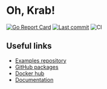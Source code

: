 # Oh,  Krab!

[![Go Report Card](https://goreportcard.com/badge/github.com/ohkrab/krab)](https://goreportcard.com/report/github.com/ohkrab/krab)
[![Last commit](https://img.shields.io/github/last-commit/ohkrab/krab)](https://github.com/ohkrab/krab/commits/master)
![CI](https://github.com/ohkrab/krab/actions/workflows/ci.yml/badge.svg)

## Useful links

- [Examples repository](https://github.com/ohkrab/examples)
- [GitHub packages](https://github.com/orgs/ohkrab/packages)
- [Docker hub](https://hub.docker.com/orgs/ohkrab/repositories)
- [Documentation](https://ohkrab.dev)